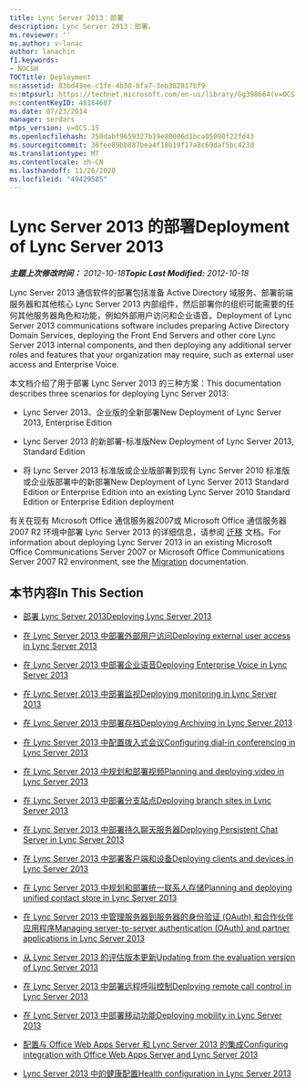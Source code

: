 ```yaml
---
title: Lync Server 2013：部署
description: Lync Server 2013：部署。
ms.reviewer: ''
ms.author: v-lanac
author: lanachin
f1.keywords:
- NOCSH
TOCTitle: Deployment
ms:assetid: 83bd43ee-c1fe-4b38-bfa7-3eb382817bf9
ms:mtpsurl: https://technet.microsoft.com/en-us/library/Gg398664(v=OCS.15)
ms:contentKeyID: 48184687
ms.date: 07/23/2014
manager: serdars
mtps_version: v=OCS.15
ms.openlocfilehash: 750dabf9659327b19e80006d1bca05090f22fd43
ms.sourcegitcommit: 36fee89bb887bea4f18b19f17a8c69daf5bc423d
ms.translationtype: MT
ms.contentlocale: zh-CN
ms.lasthandoff: 11/26/2020
ms.locfileid: "49429585"
---
```

# <a name="deployment-of-lync-server-2013"></a><span data-ttu-id="23e60-103">Lync Server 2013 的部署</span><span class="sxs-lookup"><span data-stu-id="23e60-103">Deployment of Lync Server 2013</span></span>

<div data-xmlns="http://www.w3.org/1999/xhtml">

<div class="topic" data-xmlns="http://www.w3.org/1999/xhtml" data-msxsl="urn:schemas-microsoft-com:xslt" data-cs="https://msdn.microsoft.com/">

<div data-asp="https://msdn2.microsoft.com/asp">



</div>

<div id="mainSection">

<div id="mainBody"><span data-ttu-id="23e60-104">

<span> </span></span><span class="sxs-lookup"><span data-stu-id="23e60-104">

<span> </span></span></span>

<span data-ttu-id="23e60-105">_**主题上次修改时间：** 2012-10-18_</span><span class="sxs-lookup"><span data-stu-id="23e60-105">_**Topic Last Modified:** 2012-10-18_</span></span>

<span data-ttu-id="23e60-106">Lync Server 2013 通信软件的部署包括准备 Active Directory 域服务、部署前端服务器和其他核心 Lync Server 2013 内部组件，然后部署你的组织可能需要的任何其他服务器角色和功能，例如外部用户访问和企业语音。</span><span class="sxs-lookup"><span data-stu-id="23e60-106">Deployment of Lync Server 2013 communications software includes preparing Active Directory Domain Services, deploying the Front End Servers and other core Lync Server 2013 internal components, and then deploying any additional server roles and features that your organization may require, such as external user access and Enterprise Voice.</span></span>

<span data-ttu-id="23e60-107">本文档介绍了用于部署 Lync Server 2013 的三种方案：</span><span class="sxs-lookup"><span data-stu-id="23e60-107">This documentation describes three scenarios for deploying Lync Server 2013:</span></span>

  - <span data-ttu-id="23e60-108">Lync Server 2013、企业版的全新部署</span><span class="sxs-lookup"><span data-stu-id="23e60-108">New Deployment of Lync Server 2013, Enterprise Edition</span></span>

  - <span data-ttu-id="23e60-109">Lync Server 2013 的新部署-标准版</span><span class="sxs-lookup"><span data-stu-id="23e60-109">New Deployment of Lync Server 2013, Standard Edition</span></span>

  - <span data-ttu-id="23e60-110">将 Lync Server 2013 标准版或企业版部署到现有 Lync Server 2010 标准版或企业版部署中的新部署</span><span class="sxs-lookup"><span data-stu-id="23e60-110">New Deployment of Lync Server 2013 Standard Edition or Enterprise Edition into an existing Lync Server 2010 Standard Edition or Enterprise Edition deployment</span></span>

<span data-ttu-id="23e60-111">有关在现有 Microsoft Office 通信服务器2007或 Microsoft Office 通信服务器 2007 R2 环境中部署 Lync Server 2013 的详细信息，请参阅 [迁移](migration.md) 文档。</span><span class="sxs-lookup"><span data-stu-id="23e60-111">For information about deploying Lync Server 2013 in an existing Microsoft Office Communications Server 2007 or Microsoft Office Communications Server 2007 R2 environment, see the [Migration](migration.md) documentation.</span></span>

<div>

## <a name="in-this-section"></a><span data-ttu-id="23e60-112">本节内容</span><span class="sxs-lookup"><span data-stu-id="23e60-112">In This Section</span></span>

  - [<span data-ttu-id="23e60-113">部署 Lync Server 2013</span><span class="sxs-lookup"><span data-stu-id="23e60-113">Deploying Lync Server 2013</span></span>](lync-server-2013-deploying-lync-server.md)

  - [<span data-ttu-id="23e60-114">在 Lync Server 2013 中部署外部用户访问</span><span class="sxs-lookup"><span data-stu-id="23e60-114">Deploying external user access in Lync Server 2013</span></span>](lync-server-2013-deploying-external-user-access.md)

  - [<span data-ttu-id="23e60-115">在 Lync Server 2013 中部署企业语音</span><span class="sxs-lookup"><span data-stu-id="23e60-115">Deploying Enterprise Voice in Lync Server 2013</span></span>](lync-server-2013-deploying-enterprise-voice.md)

  - [<span data-ttu-id="23e60-116">在 Lync Server 2013 中部署监视</span><span class="sxs-lookup"><span data-stu-id="23e60-116">Deploying monitoring in Lync Server 2013</span></span>](lync-server-2013-deploying-monitoring.md)

  - [<span data-ttu-id="23e60-117">在 Lync Server 2013 中部署存档</span><span class="sxs-lookup"><span data-stu-id="23e60-117">Deploying Archiving in Lync Server 2013</span></span>](lync-server-2013-deploying-archiving.md)

  - [<span data-ttu-id="23e60-118">在 Lync Server 2013 中配置拨入式会议</span><span class="sxs-lookup"><span data-stu-id="23e60-118">Configuring dial-in conferencing in Lync Server 2013</span></span>](lync-server-2013-configuring-dial-in-conferencing.md)

  - [<span data-ttu-id="23e60-119">在 Lync Server 2013 中规划和部署视频</span><span class="sxs-lookup"><span data-stu-id="23e60-119">Planning and deploying video in Lync Server 2013</span></span>](lync-server-2013-planning-and-deploying-video.md)

  - [<span data-ttu-id="23e60-120">在 Lync Server 2013 中部署分支站点</span><span class="sxs-lookup"><span data-stu-id="23e60-120">Deploying branch sites in Lync Server 2013</span></span>](lync-server-2013-deploying-branch-sites.md)

  - [<span data-ttu-id="23e60-121">在 Lync Server 2013 中部署持久聊天服务器</span><span class="sxs-lookup"><span data-stu-id="23e60-121">Deploying Persistent Chat Server in Lync Server 2013</span></span>](lync-server-2013-deploying-persistent-chat-server.md)

  - [<span data-ttu-id="23e60-122">在 Lync Server 2013 中部署客户端和设备</span><span class="sxs-lookup"><span data-stu-id="23e60-122">Deploying clients and devices in Lync Server 2013</span></span>](lync-server-2013-deploying-clients-and-devices.md)

  - [<span data-ttu-id="23e60-123">在 Lync Server 2013 中规划和部署统一联系人存储</span><span class="sxs-lookup"><span data-stu-id="23e60-123">Planning and deploying unified contact store in Lync Server 2013</span></span>](lync-server-2013-planning-and-deploying-unified-contact-store.md)

  - [<span data-ttu-id="23e60-124">在 Lync Server 2013 中管理服务器到服务器的身份验证 (OAuth) 和合作伙伴应用程序</span><span class="sxs-lookup"><span data-stu-id="23e60-124">Managing server-to-server authentication (OAuth) and partner applications in Lync Server 2013</span></span>](lync-server-2013-managing-server-to-server-authentication-oauth-and-partner-applications.md)

  - [<span data-ttu-id="23e60-125">从 Lync Server 2013 的评估版本更新</span><span class="sxs-lookup"><span data-stu-id="23e60-125">Updating from the evaluation version of Lync Server 2013</span></span>](lync-server-2013-updating-from-the-evaluation-version.md)

  - [<span data-ttu-id="23e60-126">在 Lync Server 2013 中部署远程呼叫控制</span><span class="sxs-lookup"><span data-stu-id="23e60-126">Deploying remote call control in Lync Server 2013</span></span>](lync-server-2013-deploying-remote-call-control.md)

  - [<span data-ttu-id="23e60-127">在 Lync Server 2013 中部署移动功能</span><span class="sxs-lookup"><span data-stu-id="23e60-127">Deploying mobility in Lync Server 2013</span></span>](lync-server-2013-deploying-mobility.md)

  - [<span data-ttu-id="23e60-128">配置与 Office Web Apps Server 和 Lync Server 2013 的集成</span><span class="sxs-lookup"><span data-stu-id="23e60-128">Configuring integration with Office Web Apps Server and Lync Server 2013</span></span>](lync-server-2013-enabling-office-web-apps-server-and-lync-server-2013.md)

  - [<span data-ttu-id="23e60-129">Lync Server 2013 中的健康配置</span><span class="sxs-lookup"><span data-stu-id="23e60-129">Health configuration in Lync Server 2013</span></span>](lync-server-2013-health-configuration-in-lync-server.md)

<span data-ttu-id="23e60-130"></div>

</div>

<span> </span>

</div>

</div>

</span><span class="sxs-lookup"><span data-stu-id="23e60-130"></div>

</div>

<span> </span>

</div>

</div>

</span></span></div>

